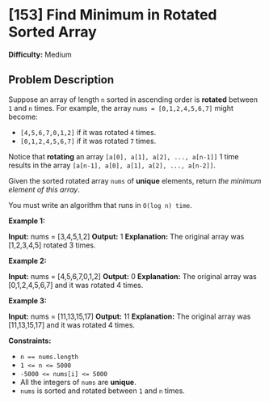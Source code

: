 # [153] Find Minimum in Rotated Sorted Array

**Difficulty:** Medium

## Problem Description

Suppose an array of length `n` sorted in ascending order is **rotated** between `1` and `n` times. For example, the array `nums = [0,1,2,4,5,6,7]` might become:

*   `[4,5,6,7,0,1,2]` if it was rotated `4` times.
*   `[0,1,2,4,5,6,7]` if it was rotated `7` times.

Notice that **rotating** an array `[a[0], a[1], a[2], ..., a[n-1]]` 1 time results in the array `[a[n-1], a[0], a[1], a[2], ..., a[n-2]]`.

Given the sorted rotated array `nums` of **unique** elements, return _the minimum element of this array_.

You must write an algorithm that runs in `O(log n) time`.

**Example 1:**

**Input:** nums = \[3,4,5,1,2\]
**Output:** 1
**Explanation:** The original array was \[1,2,3,4,5\] rotated 3 times.

**Example 2:**

**Input:** nums = \[4,5,6,7,0,1,2\]
**Output:** 0
**Explanation:** The original array was \[0,1,2,4,5,6,7\] and it was rotated 4 times.

**Example 3:**

**Input:** nums = \[11,13,15,17\]
**Output:** 11
**Explanation:** The original array was \[11,13,15,17\] and it was rotated 4 times. 

**Constraints:**

*   `n == nums.length`
*   `1 <= n <= 5000`
*   `-5000 <= nums[i] <= 5000`
*   All the integers of `nums` are **unique**.
*   `nums` is sorted and rotated between `1` and `n` times.